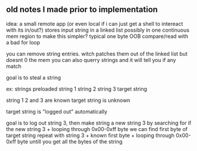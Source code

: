 ## old notes I made prior to implementation
idea: 
a small remote app (or even local if i can just get a shell to intereact with its in/out?)
stores input string in a linked list 
possibly in one continuous mem region to make this simpler?
typical one byte OOB compare/read with a bad for loop

you can remove string entries. witch patches them out of the linked list but doesnt 0 the mem
you can also querry strings and it will tell you if any match

goal is to steal a string


ex:
strings preloaded
string 1 
string 2
string 3 
target string 

string 1 2 and 3 are known 
target string is unknown

target string is "logged out" automatically

goal is to log out string 3, then make string a new string 3 
by searching for if the new string 3 + looping through 0x00-0xff byte we can find first byte of target string 
repeat with string 3 + known first byte + looping through 0x00-0xff byte untill you get all the bytes of the string 
